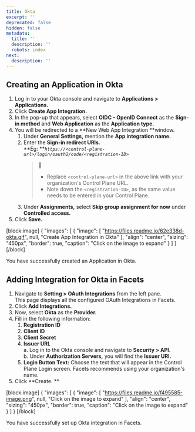 ```yaml
---
title: Okta
excerpt: ''
deprecated: false
hidden: false
metadata:
  title: ''
  description: ''
  robots: index
next:
  description: ''
---
```

## Creating an Application in Okta

1. Log in to your Okta console and navigate to **Applications > Applications.**
2. Click **Create App Integration.**
3. In the pop-up that appears, select **OIDC - OpenID Connect** as the **Sign-in method** and **Web Application** as the **Application type.**
4. You will be redirected to a **New Web App Integration **window.
   1. Under **General Settings,** mention the **App integration name.**
   2. Enter the **Sign-in redirect URIs.**  
      **Eg: **_`https://<control-plane-url>/login/oauth2/code/<registration-ID>`_
      > 📘 
      > 
      > - Replace `<control-plane-url>` in the above link with your organization's Control Plane URL.
      > - Note down the `<registration-ID>`, as the same value needs to be entered in your Control Plane.
   3. Under **Assignments,** select **Skip group assignment for now** under **Controlled access.**
5. Click **Save.**

[block:image]
{
  "images": [
    {
      "image": [
        "https://files.readme.io/62e338d-okta.gif",
        null,
        "Create App Integration in Okta"
      ],
      "align": "center",
      "sizing": "450px",
      "border": true,
      "caption": "Click on the image to expand"
    }
  ]
}
[/block]


You have successfully created an Application in Okta.

## Adding Integration for Okta in Facets

1. Navigate to **Setting > OAuth Integrations** from the left pane.  
   This page displays all the configured OAuth Integrations in Facets.
2. Click **Add Integrations.**
3. Now, select **Okta** as the **Provider.**
4. Fill in the following information:
   1. **Registration ID**
   2. **Client ID**
   3. **Client Secret**
   4. **Issuer URL**  
      a. Log in to the Okta console and navigate to **Security > API.**  
      b. Under **Authorization Servers,** you will find the **Issuer URI.**
   5. **Login Button Text:** Choose the text that will appear in the Control Plane Login screen. Facets recommends using your organization's name.
5. Click **Create. **

[block:image]
{
  "images": [
    {
      "image": [
        "https://files.readme.io/f495585-image.png",
        null,
        "Click on the image to expand"
      ],
      "align": "center",
      "sizing": "450px",
      "border": true,
      "caption": "Click on the image to expand"
    }
  ]
}
[/block]


You have successfully set up Okta integration in Facets.